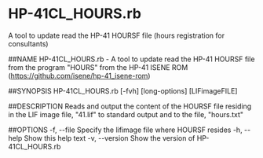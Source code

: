 # HP-41CL_HOURS.rb
A tool to update read the HP-41 HOURSF file (hours registration for consultants)

##NAME
HP-41CL_HOURS.rb - A tool to update read the HP-41 HOURSF file from the program "HOURS" from the HP-41 ISENE ROM (https://github.com/isene/hp-41_isene-rom)

##SYNOPSIS
HP-41CL_HOURS.rb [-fvh] [long-options] [LIFimageFILE]

##DESCRIPTION
Reads and output the content of the HOURSF file residing in the LIF image file, "41.lif" to standard output and to the file, "hours.txt"

##OPTIONS
 -f, --file	
    Specify the lifimage file where HOURSF resides
 -h, --help
    Show this help text
 -v, --version
    Show the version of HP-41CL_HOURS.rb

